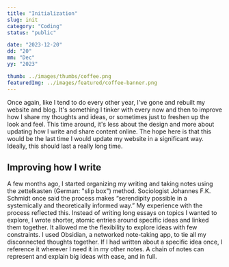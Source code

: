 ```yaml
---
title: "Initialization"
slug: init
category: "Coding"
status: "public"

date: "2023-12-20"
dd: "20"
mm: "Dec"
yy: "2023"

thumb: ../images/thumbs/coffee.png
featuredImg: ../images/featured/coffee-banner.png
---
```


Once again, like I tend to do every other year, I've gone and rebuilt my website and blog. It's something I tinker with every now and then to improve how I share my thoughts and ideas, or sometimes just to freshen up the look and feel. This time around, it's less about the design and more about updating how I write and share content online. The hope here is that this would be the last time I would update my website in a significant way. Ideally, this should last a really long time.

## Improving how I write

A few months ago, I started organizing my writing and taking notes using the zettelkasten (German: "slip box") method. Sociologist Johannes F.K. Schmidt once said the process makes “serendipity possible in a systemically and theoretically informed way.” My experience with the process reflected this. Instead of writing long essays on topics I wanted to explore, I wrote shorter, atomic entries around specific ideas and linked them together. It allowed me the flexibility to explore ideas with few constraints. I used Obsidian, a networked note-taking app, to tie all my disconnected thoughts together. If I had written about a specific idea once, I reference it wherever I need it in my other notes. A chain of notes can represent and explain big ideas with ease, and in full.

